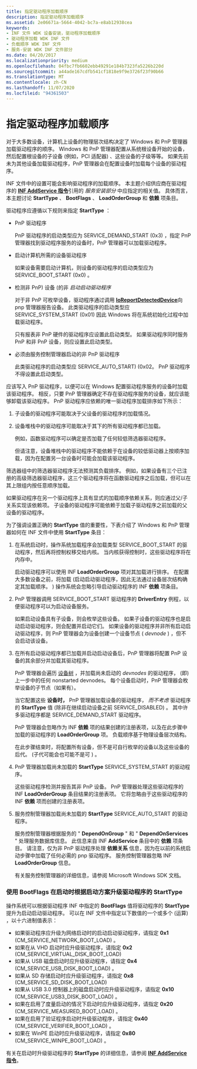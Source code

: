 ```yaml
---
title: 指定驱动程序加载顺序
description: 指定驱动程序加载顺序
ms.assetid: 2e06671a-5664-4042-bc7a-e8ab12938cea
keywords:
- INF 文件 WDK 设备安装，驱动程序加载顺序
- 驱动程序加载 WDK INF 文件
- 负载顺序 WDK INF 文件
- 服务-安装 WDK INF 文件部分
ms.date: 04/20/2017
ms.localizationpriority: medium
ms.openlocfilehash: 04fbc7fb6602ebb49291e184b7323fa5226b220d
ms.sourcegitcommit: a44ade167cdfb541cf1818e9f9e3726f23f90b66
ms.translationtype: MT
ms.contentlocale: zh-CN
ms.lasthandoff: 11/07/2020
ms.locfileid: "94361503"
---
```

# <a name="specifying-driver-load-order"></a>指定驱动程序加载顺序





对于大多数设备，计算机上设备的物理层次结构决定了 Windows 和 PnP 管理器加载驱动程序的顺序。 Windows 和 PnP 管理器配置从系统根设备开始的设备，然后配置根设备的子设备 (例如，PCI 适配器) 、这些设备的子级等等。 如果先前未为其他设备加载驱动程序，PnP 管理器会在配置设备时加载每个设备的驱动程序。

INF 文件中的设置可能会影响驱动程序的加载顺序。 本主题介绍供应商在驱动程序的 [**INF AddService 指令**](inf-addservice-directive.md)引用的 *服务安装部分* 中应指定的相关值。 具体而言，本主题讨论 **StartType** 、 **BootFlags** 、 **LoadOrderGroup** 和 **依赖** 项条目。

驱动程序应遵循以下规则来指定 **StartType** ：

-   PnP 驱动程序

    PnP 驱动程序的启动类型应为 SERVICE_DEMAND_START (0x3) ，指定 PnP 管理器找到驱动程序服务的设备时，PnP 管理器可以加载驱动程序。

-   启动计算机所需的设备驱动程序

    如果设备需要启动计算机，则设备的驱动程序的启动类型应为 SERVICE_BOOT_START (0x0) 。

-   检测非 PnP) 设备 (的非 *启动启动驱动程序*

    对于非 PnP 可枚举设备，驱动程序通过调用 [**IoReportDetectedDevice**](/windows-hardware/drivers/ddi/ntddk/nf-ntddk-ioreportdetecteddevice)向 pnp 管理器报告设备。 此类驱动程序的启动类型应 SERVICE_SYSTEM_START (0x01) 因此 Windows 将在系统初始化过程中加载驱动程序。

    只有报表非 PnP 硬件的驱动程序应设置此启动类型。 如果驱动程序同时服务 PnP 和非 PnP 设备，则应设置此启动类型。

-   必须由服务控制管理器启动的非 PnP 驱动程序

    此类驱动程序的启动类型应 SERVICE_AUTO_START)  (0x02。 PnP 驱动程序不得设置此启动类型。

应该写入 PnP 驱动程序，以便可以在 Windows 配置驱动程序服务的设备时加载该驱动程序。 相反，只要 PnP 管理器确定不存在驱动程序服务的设备，就应该能够卸载该驱动程序。 PnP 驱动程序应依赖的唯一驱动程序加载排序如下所示：

1.  子设备的驱动程序可能取决于父设备的驱动程序的加载情况。

2.  设备堆栈中的驱动程序可能取决于其下的所有驱动程序都已加载。

    例如，函数驱动程序可以确定是否加载了任何较低筛选器驱动程序。

    但请注意，设备堆栈中的驱动程序不能依赖于在设备的较低驱动器上按顺序加载，因为在配置另一台设备时可能会加载该驱动程序。

筛选器组中的筛选器驱动程序无法预测其负载排序。 例如，如果设备有三个已注册的高级筛选器驱动程序，这三个驱动程序将在函数驱动程序之后加载，但可以在其上限组内按任意顺序加载。

如果驱动程序在另一个驱动程序上具有显式的加载顺序依赖关系，则应通过父/子关系实现该依赖项。 子设备的驱动程序可能依赖于加载子驱动程序之前加载的父设备的驱动程序。

为了强调设置正确的 **StartType** 值的重要性，下表介绍了 Windows 和 PnP 管理器如何在 INF 文件中使用 **StartType** 条目：

1.  在系统启动时，操作系统加载程序会加载类型 SERVICE_BOOT_START 的驱动程序，然后再将控制权移交给内核。 当内核获得控制时，这些驱动程序将在内存中。

    启动驱动程序可以使用 INF **LoadOrderGroup** 项对其加载进行排序。 在配置大多数设备之前，将加载 (启动启动驱动程序，因此无法通过设备层次结构确定其加载顺序。 ) 操作系统会忽略引导启动驱动程序的 INF **依赖** 项条目。

2.  PnP 管理器调用 SERVICE_BOOT_START 驱动程序的 **DriverEntry** 例程，以便驱动程序可以为启动设备服务。

    如果启动设备具有子设备，则会枚举这些设备。 如果子设备的驱动程序也是启动启动驱动程序，则会配置并启动它们。 如果设备的驱动程序并非所有启动启动驱动程序，则 PnP 管理器会为设备创建一个设备节点 ( *devnode* ) ，但不会启动该设备。

3.  在所有启动驱动程序都已加载并启动启动设备后，PnP 管理器将配置 PnP 设备的其余部分并加载其驱动程序。

    PnP 管理器会遍历 [设备树](../kernel/device-tree.md) ，并加载尚未启动的 *devnodes* 的驱动程序， (即) 上一步中的任何 nonstarted devnodes。 每个设备启动时，PnP 管理器会枚举设备的子节点（如果有）。

    当它配置这些 **设备时，** PnP 管理器加载设备的驱动程序， *而不考虑* 驱动程序的 **StartType** 值 (除非在继续启动设备之前 SERVICE_DISABLED) 。 其中许多驱动程序都是 SERVICE_DEMAND_START 驱动程序。

    PnP 管理器会忽略作为 INF **依赖** 项的结果创建的注册表项，以及在此步骤中加载的驱动程序的 **LoadOrderGroup** 项。 负载顺序基于物理设备层次结构。

    在此步骤结束时，将配置所有设备，但不是可自行枚举的设备以及这些设备的后代。  (子代可能会也可能不是可 ) 。

4.  PnP 管理器加载尚未加载的 **StartType** SERVICE_SYSTEM_START 的驱动程序。

    这些驱动程序检测并报告其非 PnP 设备。 PnP 管理器处理这些驱动程序的 INF **LoadOrderGroup** 条目结果的注册表项。 它将忽略由于这些驱动程序的 INF **依赖** 项而创建的注册表项。

5.  服务控制管理器加载尚未加载的 **StartType** SERVICE_AUTO_START 的驱动程序。

    服务控制管理器根据服务的 " **DependOnGroup** " 和 " **DependOnServices** " 处理服务数据库信息。 此信息来自 INF **AddService** 条目中的 **依赖** 项条目。 请注意，仅为非 PnP 驱动程序处理 **依赖关系** 信息，因为在以前的系统启动步骤中加载了任何必需的 pnp 驱动程序。 服务控制管理器忽略 INF **LoadOrderGroup** 信息。

    有关服务控制管理器的详细信息，请参阅 Microsoft Windows SDK 文档。

### <a name="using-bootflags-to-promote-a-drivers-starttype-at-boot-depending-on-boot-scenario"></a>使用 BootFlags 在启动时根据启动方案升级驱动程序的 StartType

操作系统可以根据驱动程序 INF 中指定的 **BootFlags** 值将驱动程序的 **StartType** 提升为启动启动驱动程序。 可以在 INF 文件中指定以下数值的一个或多个 (运算) ，以十六进制值表示：

-   如果驱动程序应升级为网络启动时的启动启动驱动程序，请指定 **0x1** (CM_SERVICE_NETWORK_BOOT_LOAD) 。
-   如果在从 VHD 启动时应升级驱动程序，请指定 **0x2** (CM_SERVICE_VIRTUAL_DISK_BOOT_LOAD) 
-   如果从 USB 磁盘启动时应升级驱动程序，请指定 **0x4** (CM_SERVICE_USB_DISK_BOOT_LOAD) 。
-   如果从 SD 存储启动时应升级驱动程序，请指定 **0x8** (CM_SERVICE_SD_DISK_BOOT_LOAD) 
-   如果从 USB 3.0 控制器上的磁盘启动时应升级驱动程序，请指定 **0x10** (CM_SERVICE_USB3_DISK_BOOT_LOAD) 。
-   如果在启用了度量启动的情况下启动时应升级驱动程序，请指定 **0x20** (CM_SERVICE_MEASURED_BOOT_LOAD) 。
-   如果在启用了验证程序启动时升级驱动程序，请指定 **0x40** (CM_SERVICE_VERIFIER_BOOT_LOAD) 。
-   如果在 WinPE 启动时应升级驱动程序，请指定 **0x80** (CM_SERVICE_WINPE_BOOT_LOAD) 。

有关在启动时升级驱动程序的 **StartType** 的详细信息，请参阅 [**INF AddService 指令**](inf-addservice-directive.md)。

